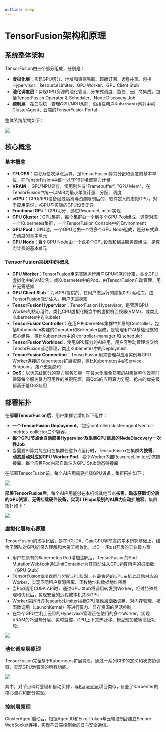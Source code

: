 ```yaml
---
outline: deep
---
```


# TensorFusion架构和原理

## 系统整体架构

TensorFusion由三个部分组成，分别是：

- **虚拟化层**：实现GPU切分、地址和资源隔离、超额订阅、远程共享。包括Hypervisor、ResourceLimiter、GPU Worker、GPU Client Stub
- **池化调度层**：实现GPU资源的池化管理、分布式调度、监控、云厂商集成。包括TensorFusion Operator & Scheduler、Node Discovery Job
- **控制层**：在云端统一管理GPU/NPU集群，包括在用户Kubernetes集群中的ClusterAgent、云端的TensorFusion Portal

整体系统架构如下：

![](https://cdn.tensor-fusion.ai/tf-architecture.png)

## 核心概念

### 基本概念

- **TFLOPS**：每秒万亿次浮点运算，是TensorFusion算力分配和调度的基本单位，在TensorFusion中统一以FP16非稀疏算力计量
- **VRAM**： GPU/NPU显存，常用别名有"Framebuffer", "GPU Mem"，在TensorFusion中统一以MiB为最小单位计量、分配、调度
- **vGPU**：GPU/NPU设备经过隔离与资源限制后的、软件定义的虚拟GPU，对于应用来说，vGPU与实际的GPU设备无异
- **Fractional GPU**：GPU切分，通过ResourceLimiter实现
- **GPU Cluster**：GPU集群，每个集群由一个到多个GPU Pool组成，通常对应一个Kubernetes集群，一个TensorFusion Console中的Environment
- **GPU Pool**：GPU池，一个GPU池由一个或多个GPU Node组成，是分布式算力调度的基本单元
- **GPU Node**：每个GPU Node由一个或多个GPU设备和宿主服务器组成，是算力计费的基本单元

### TensorFusion系统中的概念

- **GPU Worker**：TensorFusion用来实际运行用户GPU程序的沙箱，类比CPU虚拟化中的VM实例、或Kubernetes中的Pod，由TensorFusion自动管理，用户无需感知
- **GPU Client Stub**：为vGPU提供的、在用户态运行的虚拟GPU驱动库，由TensorFusion自动注入，用户无需感知
- **TensorFusion Hypervisor**：TensorFusion Hypervisor，是管理GPU Worker的核心组件，类比CPU虚拟化概念中的虚拟机监视器(VMM)，或类比Kubernetes中的Kubelet
- **TensorFusion Controller**：在用户Kubernetes集群中扩展的Controller，包括Kubebuilder构建的Operator和Scheduler组成，是管理用户AI基础设施的核心组件，类比Kubernetes中的 controller-manager 和 scheduler
- **TensorFusion Workload**：使用GPU算力的AI应用，用户可手动管理或交给TensorFusion自动管理，类比Kubernetes中的Deployment
- **TensorFusion Connection**：TensorFusion用来管理AI应用实例与GPU Worker连接的Kubernetes扩展资源，类比Kubernetes中的Service Endpoint，用户无需感知
- **QoS**：以优先级区分的算力服务质量，在最大化混合部署的AI集群整体效率时保障每个服务算力可用性的关键配置。高QoS的应用算力分配、抢占的优先级都高于低QoS应用

## 部署拓扑

在**部署TensorFusion后**，用户集群会增加以下组件：

- 一个**TensorFusion Deployment**，包括controller/cluster-agent/vector-metrics-collector三个容器。
- **每个GPU节点会自动部署Hypervisor及采集GPU信息的NodeDiscovery一次性Job**
- 当需要AI算力的应用在集群任意节点运行时，TensorFusion在集群内**按需、动态启动对应的GPU Worker Pod**，每个Worker内置ResourceLimiter动态链接库、每个应用Pod内部自动注入GPU Stub动态链接库

在部署TensorFusion前，每个AI应用需要挂载GPU设备，集群拓扑如下：

![](https://cdn.tensor-fusion.ai/deploy-topo-before-tf.jpg)

**部署TensorFusion后**，每个AI应用能够在本机或其他节点**按需、动态获取切分后的GPU资源、无需挂载硬件设备，实现1 TFlops级别的AI算力自动扩缩容**，集群拓扑如下：

![](https://cdn.tensor-fusion.ai/tf-deploy-topo.jpg)

### 虚拟化层核心原理

TensorFusion的虚拟化层，是在rCUDA、GaiaGPU等前辈的学术研究基础上，结合了团队对GPU的深入理解和大量工程优化，以C++/Rust开发的工业级方案。

- 用户在原有的Kubernetes Pod增加注解后，TensorFusion的Pod MutationWebhook通过InitContainer为其自动注入GPU运算所需的桩函数（GPU Stub）
- TensorFusion调度器同时分配GPU资源，在最合适的GPU主机上启动对应的Worker，实现不同租户资源隔离、函数地址和数据地址隔离
- 当Pod调用CUDA API时，通过GPU Stub将调用转发到Worker，经过特殊处理和优化后，实现安全的远程或本机共享GPU
- Worker端运行的ResourceLimiter拦截GPU驱动层函数调用，对内存管理、核函数调用（LaunchKernel）等进行算力、显存资源的灵活控制
- 在每个GPU主机上云霄的Hypervisor管理正在使用的多个Worker，实现VRAM的冷温热分层、实时监控、GPU上下文热迁移、模型预加载等高级功能。

![](https://cdn.tensor-fusion.ai/vgpu-flow-tf.pic.jpg)


### 池化调度层原理

TensorFusion完全基于Kubernetes扩展实现，通过一系列CRD的定义和状态协调器，实现GPU池管理的所有功能。

![](https://cdn.tensor-fusion.ai/tf-crd.png)

其中，对节点碎片整理和自动买停，与[Karpenter](https://github.com/kubernetes-sigs/karpenter)项目类似，借鉴了Karpenter的核心流程和部分实现。

### 控制层原理

ClusterAgent启动后，根据AgentID和EnrollToken与云端控制台建立Secure WebSocket连接，实现与云端控制台的双向安全通信。

